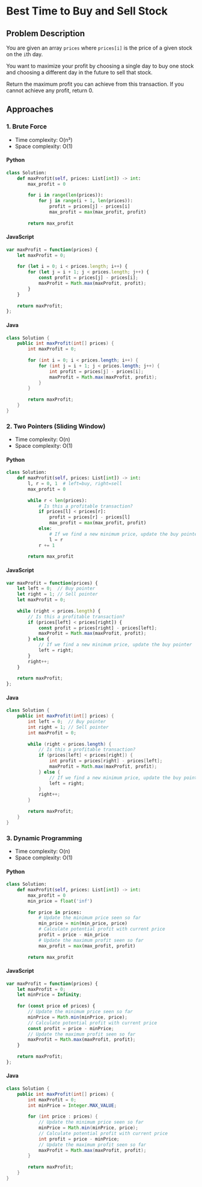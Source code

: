 # Best Time to Buy and Sell Stock

## Problem Description
You are given an array `prices` where `prices[i]` is the price of a given stock on the `i`th day.

You want to maximize your profit by choosing a single day to buy one stock and choosing a different day in the future to sell that stock.

Return the maximum profit you can achieve from this transaction. If you cannot achieve any profit, return 0.

## Approaches

### 1. Brute Force
* Time complexity: O(n²)
* Space complexity: O(1)

#### Python
```python
class Solution:
    def maxProfit(self, prices: List[int]) -> int:
        max_profit = 0
        
        for i in range(len(prices)):
            for j in range(i + 1, len(prices)):
                profit = prices[j] - prices[i]
                max_profit = max(max_profit, profit)
                
        return max_profit
```

#### JavaScript
```javascript
var maxProfit = function(prices) {
    let maxProfit = 0;
    
    for (let i = 0; i < prices.length; i++) {
        for (let j = i + 1; j < prices.length; j++) {
            const profit = prices[j] - prices[i];
            maxProfit = Math.max(maxProfit, profit);
        }
    }
    
    return maxProfit;
};
```

#### Java
```java
class Solution {
    public int maxProfit(int[] prices) {
        int maxProfit = 0;
        
        for (int i = 0; i < prices.length; i++) {
            for (int j = i + 1; j < prices.length; j++) {
                int profit = prices[j] - prices[i];
                maxProfit = Math.max(maxProfit, profit);
            }
        }
        
        return maxProfit;
    }
}
```

### 2. Two Pointers (Sliding Window)
* Time complexity: O(n)
* Space complexity: O(1)

#### Python
```python
class Solution:
    def maxProfit(self, prices: List[int]) -> int:
        l, r = 0, 1  # left=buy, right=sell
        max_profit = 0
        
        while r < len(prices):
            # Is this a profitable transaction?
            if prices[l] < prices[r]:
                profit = prices[r] - prices[l]
                max_profit = max(max_profit, profit)
            else:
                # If we find a new minimum price, update the buy pointer
                l = r
            r += 1
            
        return max_profit
```

#### JavaScript
```javascript
var maxProfit = function(prices) {
    let left = 0;  // Buy pointer
    let right = 1; // Sell pointer
    let maxProfit = 0;
    
    while (right < prices.length) {
        // Is this a profitable transaction?
        if (prices[left] < prices[right]) {
            const profit = prices[right] - prices[left];
            maxProfit = Math.max(maxProfit, profit);
        } else {
            // If we find a new minimum price, update the buy pointer
            left = right;
        }
        right++;
    }
    
    return maxProfit;
};
```

#### Java
```java
class Solution {
    public int maxProfit(int[] prices) {
        int left = 0;  // Buy pointer
        int right = 1; // Sell pointer
        int maxProfit = 0;
        
        while (right < prices.length) {
            // Is this a profitable transaction?
            if (prices[left] < prices[right]) {
                int profit = prices[right] - prices[left];
                maxProfit = Math.max(maxProfit, profit);
            } else {
                // If we find a new minimum price, update the buy pointer
                left = right;
            }
            right++;
        }
        
        return maxProfit;
    }
}
```

### 3. Dynamic Programming
* Time complexity: O(n)
* Space complexity: O(1)

#### Python
```python
class Solution:
    def maxProfit(self, prices: List[int]) -> int:
        max_profit = 0
        min_price = float('inf')
        
        for price in prices:
            # Update the minimum price seen so far
            min_price = min(min_price, price)
            # Calculate potential profit with current price
            profit = price - min_price
            # Update the maximum profit seen so far
            max_profit = max(max_profit, profit)
            
        return max_profit
```

#### JavaScript
```javascript
var maxProfit = function(prices) {
    let maxProfit = 0;
    let minPrice = Infinity;
    
    for (const price of prices) {
        // Update the minimum price seen so far
        minPrice = Math.min(minPrice, price);
        // Calculate potential profit with current price
        const profit = price - minPrice;
        // Update the maximum profit seen so far
        maxProfit = Math.max(maxProfit, profit);
    }
    
    return maxProfit;
};
```

#### Java
```java
class Solution {
    public int maxProfit(int[] prices) {
        int maxProfit = 0;
        int minPrice = Integer.MAX_VALUE;
        
        for (int price : prices) {
            // Update the minimum price seen so far
            minPrice = Math.min(minPrice, price);
            // Calculate potential profit with current price
            int profit = price - minPrice;
            // Update the maximum profit seen so far
            maxProfit = Math.max(maxProfit, profit);
        }
        
        return maxProfit;
    }
}
```